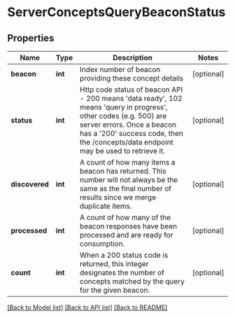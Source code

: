 # ServerConceptsQueryBeaconStatus

## Properties
Name | Type | Description | Notes
------------ | ------------- | ------------- | -------------
**beacon** | **int** | Index number of beacon providing these concept details  | [optional] 
**status** | **int** | Http code status of beacon API - 200 means &#39;data ready&#39;, 102 means &#39;query in progress&#39;, other codes (e.g. 500) are server errors. Once a beacon has a &#39;200&#39; success code, then the /concepts/data  endpoint may be used to retrieve it.  | [optional] 
**discovered** | **int** | A count of how many items a beacon has returned. This number will not always be the same as the final number of results since we merge duplicate items.  | [optional] 
**processed** | **int** | A count of how many of the beacon responses have been processed and are ready for consumption.  | [optional] 
**count** | **int** | When a 200 status code is returned, this integer designates  the number of concepts matched by the query for the given beacon.  | [optional] 

[[Back to Model list]](../README.md#documentation-for-models) [[Back to API list]](../README.md#documentation-for-api-endpoints) [[Back to README]](../README.md)


